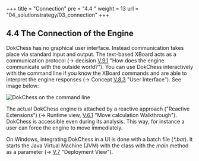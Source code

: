+++
title = "Connection"
pre = "4.4 "
weight = 13
url = "04_solutionstrategy/03_connection"
+++

## 4.4 The Connection of the Engine

DokChess has no graphical user interface.
Instead communication takes place via standard input and output.
The text-based XBoard acts as a communication protocol (→ decision [V.9.1](#section-v-9-1) "How does the engine communicate with the outside world?").
You can use DokChess interactively with the command line if you know the XBoard commands and are able to interpret the engine responses (→ Concept [V.8.3](#section-v-8-3) "User Interface").
See image below:

![DokChess on the command line](/images/en/04_02_DokChess_in_Commandline.png "DokChess on the command line")

The actual DokChess engine is attached by a reactive approach ("Reactive Extensions") (→ Runtime view, [V.6.1](#section-v-6-1) "Move calculation Walkthrough").
DokChess is accessible even during its analysis.
This way, for instance a user can force the engine to move immediately.

On Windows, integrating DokChess in a UI is done with a batch file (_*.bat_).
It starts the Java Virtual Machine (JVM) with the class with the _main_ method as a parameter (→ [V.7](#section-v-7) "Deployment View").
